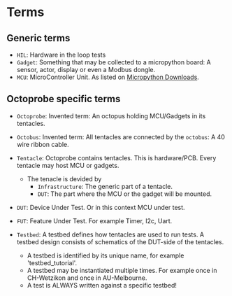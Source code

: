 # Terms

## Generic terms

* `HIL`: Hardware in the loop tests
* `Gadget`: Something that may be collected to a micropython board: A sensor, actor, display or even a Modbus dongle.
* `MCU`: MicroController Unit. As listed on [Micropython Downloads](https://micropython.org/download/).

## Octoprobe specific terms

* `Octoprobe`: Invented term: An octopus holding MCU/Gadgets in its tentacles.
* `Octobus`: Invented term: All tentacles are connected by the `octobus`: A 40 wire ribbon cable.
* `Tentacle`: Octoprobe contains tentacles. This is hardware/PCB. Every tentacle may host MCU or gadgets.
  * The tenacle is devided by
    * `Infrastructure`: The generic part of a tentacle.
    * `DUT`: The part where the MCU or the gadget will be mounted.
* `DUT`: Device Under Test. Or in this context MCU under test.
* `FUT`: Feature Under Test. For example Timer, I2c, Uart.

* `Testbed`: A testbed defines how tentacles are used to run tests. A testbed design consists of schematics of the DUT-side of the tentacles.

  * A testbed is identified by its unique name, for example 'testbed_tutorial'.
  * A testbed may be instantiated multiple times. For example once in CH-Wetzikon and once in AU-Melbourne.
  * A test is ALWAYS written against a specific testbed!


